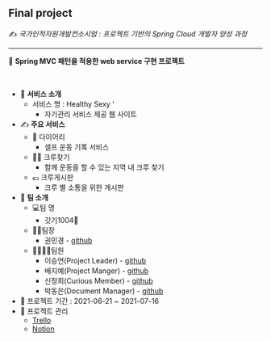 ## Final project

✍️ *국가인적자원개발컨소시엄 : 프로젝트 기반의 Spring Cloud 개발자 양성 과정*

***

📄 **Spring MVC 패턴을 적용한 web service 구현 프로젝트**

 <br>

* 📌 **서비스 소개**
  * 서비스 명 : Healthy Sexy '
    * 자기관리 서비스 제공 웹 사이트
* ✍ **주요 서비스**
  * 📖 다이어리
    * 셀프 운동 기록 서비스
  * 👯‍♀️ 크루찾기
    * 함께 운동을 할 수 있는 지역 내 크루 찾기
  * 💶 크루게시판
    * 크루 별 소통을 위한 게시판
* 👥 **팀 소개**
  * 💻팀 명
    * 갓기1004👼
  * 🙋‍♂️팀장
    * 권민경 - [github](https://github.com/mk2eeeeee)
  * 👨‍👩‍👧‍👦팀원
    * 이승연(Project Leader) - [github](https://github.com/yeon-seung)
    * 배지예(Project Manger) - [github](https://github.com/jyb6311)
    * 신정희(Curious Member) - [github](https://github.com/shinjeonghea)
    * 박동은(Document Manager) - [github](https://github.com/dongooree)
* 📆 프로젝트 기간 : 2021-06-21 ~ 2021-07-16
* 📁 프로젝트 관리
  * [Trello](https://trello.com/b/JdG1vCbT/final-project)
  * [Notion](https://www.notion.so/helchang/0d07ba0c7fc44aeaa9a0227982b1d590)

